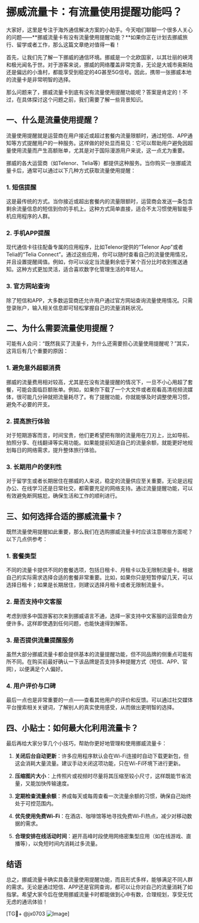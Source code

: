 # 挪威流量卡：有流量使用提醒功能吗？

大家好，这里是专注于海外通信解决方案的小助手。今天咱们聊聊一个很多人关心的问题——**挪威流量卡有没有流量使用提醒功能？**如果你正在计划去挪威旅行、留学或者工作，那么这篇文章绝对值得一看！

首先，让我们先了解一下挪威的通信环境。挪威是一个北欧国家，以其壮丽的峡湾和极光闻名于世。对于游客来说，挪威的网络覆盖非常完善，无论是大城市奥斯陆还是偏远的小渔村，都能享受到稳定的4G甚至5G信号。因此，携带一张挪威本地的流量卡是非常明智的选择。

那么问题来了，挪威流量卡到底有没有流量使用提醒功能呢？答案是肯定的！不过，在具体探讨这个问题之前，我们需要了解一些背景知识。

## 一、什么是流量使用提醒？

流量使用提醒就是运营商在用户接近或超过套餐内流量限额时，通过短信、APP通知等方式提醒用户的一种服务。这样做的好处显而易见：它可以帮助用户避免因超量使用流量而产生高额账单，尤其是对于国际漫游用户来说，这一点尤为重要。

挪威的各大运营商（如Telenor、Telia等）都提供这种服务。当你购买一张挪威流量卡后，通常可以通过以下几种方式获取流量使用提醒：

### 1. 短信提醒
这是最传统的方式。当你接近或超出套餐内的流量限额时，运营商会发送一条包含剩余流量信息的短信到你的手机上。这种方式简单直接，适合不太习惯使用智能手机应用程序的人群。

### 2. 手机APP提醒
现代通信卡往往配备专属的应用程序，比如Telenor提供的“Telenor App”或者Telia的“Telia Connect”。通过这些应用，你可以随时查看自己的流量使用情况，并且设置提醒阈值。例如，你可以设定当流量剩余低于某个百分比时收到推送通知。这种方式更加灵活，适合喜欢数字化管理生活的年轻人。

### 3. 官方网站查询
除了短信和APP，大多数运营商还允许用户通过官方网站查询流量使用情况。只需登录账户，输入相关信息即可轻松掌握自己的流量消耗状况。

## 二、为什么需要流量使用提醒？

可能有人会问：“既然我买了流量卡，为什么还需要担心流量使用提醒呢？”其实，这背后有几个重要的原因：

### 1. 避免意外超额消费
挪威的流量费用相对较高，尤其是在没有流量提醒的情况下，一旦不小心用超了套餐，可能会面临巨额账单。例如，如果你下载了一个大文件或者观看高清视频流媒体，很可能几分钟就把流量耗尽了。有了提醒功能，你就能够及时调整使用习惯，避免不必要的开支。

### 2. 提高旅行体验
对于短期游客而言，时间宝贵，他们更希望把有限的流量用在刀刃上，比如导航、拍照分享、在线翻译等实用功能。如果能提前知道自己的流量余额，就能更好地规划每日的网络需求，提升整体旅行体验。

### 3. 长期用户的便利性
对于留学生或者长期居住在挪威的人来说，稳定的流量供应至关重要。无论是远程办公、在线学习还是日常社交，都需要充足的网络支持。通过流量提醒功能，可以有效避免断网尴尬，确保生活和工作的顺利进行。

## 三、如何选择合适的挪威流量卡？

既然流量使用提醒如此重要，那么我们在选购挪威流量卡时应该注意哪些方面呢？以下几点供参考：

### 1. 套餐类型
不同的流量卡提供不同的套餐选项，包括日租卡、月租卡以及无限制流量卡。根据自己的实际需求选择合适的套餐非常重要。比如，如果你只是短暂停留几天，可以选择日租卡；如果是长期居住，则建议选择月租卡或者无限制流量卡。

### 2. 是否支持中文客服
考虑到很多中国游客初次来到挪威语言不通，选择一家支持中文客服的运营商会方便许多。这样即使遇到任何问题，也能快速得到解答。

### 3. 是否提供流量提醒服务
虽然大部分挪威流量卡都会提供基本的流量提醒功能，但不同品牌的侧重点可能有所不同。在购买前最好确认一下该品牌是否支持多种提醒方式（短信、APP、官网），以便满足个人偏好。

### 4. 用户评价与口碑
最后一点也是非常重要的一点——查看其他用户的评价和反馈。可以通过社交媒体平台搜索相关关键词，了解别人的真实使用感受，从而做出更明智的选择。

## 四、小贴士：如何最大化利用流量卡？

最后再给大家分享几个小技巧，帮助你更好地管理和使用挪威流量卡：

1. **关闭后台自动更新**：许多应用程序默认会在Wi-Fi连接时自动下载更新包，但这会消耗大量流量。建议手动关闭这项功能，只在Wi-Fi环境下进行更新。
   
2. **压缩图片大小**：上传照片或视频时尽量将其压缩至较小尺寸，这样既能节省流量，又能加快传输速度。

3. **定期检查流量余额**：养成每天或每周查看一次流量余额的习惯，确保自己始终处于可控范围内。

4. **优先使用免费Wi-Fi**：在酒店、咖啡馆等地寻找免费Wi-Fi热点，减少对移动数据的需求。

5. **合理安排在线活动时间**：避开高峰时段使用网络密集型应用（如在线游戏、直播等），以免短时间内消耗过多流量。

## 结语

总之，挪威流量卡确实具备流量使用提醒功能，而且形式多样，能够满足不同人群的需求。无论是通过短信、APP还是官网查询，都可以让你对自己的流量消耗了如指掌。希望大家今后在使用挪威流量卡时都能做到心中有数，合理规划，享受无忧无虑的通讯体验！

[TG💪+ @jx0703 ![Image](https://github.com/user-attachments/assets/dbca1d08-cadb-493c-b0ec-ad6f7a83f270)]